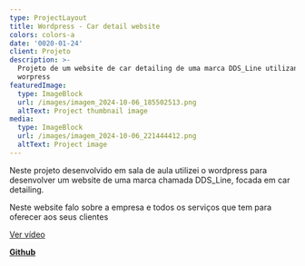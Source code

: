 ```yaml
---
type: ProjectLayout
title: Wordpress - Car detail website
colors: colors-a
date: '0020-01-24'
client: Projeto
description: >-
  Projeto de um website de car detailing de uma marca DDS_Line utilizando o
  worpress 
featuredImage:
  type: ImageBlock
  url: /images/imagem_2024-10-06_185502513.png
  altText: Project thumbnail image
media:
  type: ImageBlock
  url: /images/imagem_2024-10-06_221444412.png
  altText: Project image
---
```

Neste projeto desenvolvido em sala de aula utilizei o wordpress para desenvolver um website de uma marca chamada DDS\_Line, focada em car detailing.

Neste website falo sobre a empresa e todos os serviços que tem para oferecer aos seus clientes

[Ver vídeo](https://drive.google.com/file/d/1Xb51sOl06n6XSQpEjpneySczhTIEz-Sv/view?t=7)

[**Github**](https://github.com/Danielsoares117/Car-detail)

